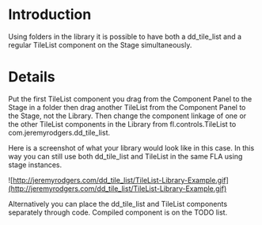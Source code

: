 # Introduction #

Using folders in the library it is possible to have both a dd\_tile\_list and a regular TileList component on the Stage simultaneously.


# Details #

Put the first TileList component you drag from the Component Panel to the Stage in a folder then drag another TileList from the Component Panel to the Stage, not the Library.  Then change the component linkage of one or the other TileList components in the Library from fl.controls.TileList to com.jeremyrodgers.dd\_tile\_list.

Here is a screenshot of what your library would look like in this case.  In this way you can still use both dd\_tile\_list and TileList in the same FLA using stage instances.

![http://jeremyrodgers.com/dd_tile_list/TileList-Library-Example.gif](http://jeremyrodgers.com/dd_tile_list/TileList-Library-Example.gif)

Alternatively you can place the dd\_tile\_list and TileList components separately through code.  Compiled component is on the TODO list.
